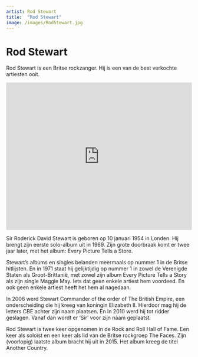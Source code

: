 ```yaml
---
artist: Rod Stewart
title:  "Rod Stewart"
image: /images/RodStewart.jpg
---
```


# Rod Stewart

<span class="lead">Rod Stewart is een Britse rockzanger. Hij is een van de best verkochte artiesten ooit.</span> 

<iframe width="100%" height="400" src="https://www.youtube.com/embed/XAKyr10ovqY" frameborder="0" allowfullscreen></iframe>Sir Roderick David Stewart is geboren op 10 januari 1954 in Londen. Hij brengt zijn eerste solo-album uit in 1969. Zijn grote doorbraak komt er twee jaar later, met het album: <span class="engels">Every Picture Tells a Store</span>. Stewart’s albums en singles belanden meermaals op nummer 1 in de Britse hitlijsten. En in 1971 staat hij gelijktijdig op nummer 1 in zowel de <span tooltip=" {% include link.html tekst='Billboard' url='http://www.billboard.com/artist/367145/rod-stewart/chart' escaped=true new_tab=true %}">Verenigde Staten</span> als <span tooltip=" {% include link.html tekst='Official Charts' url='http://www.officialcharts.com/artist/20537/rod-stewart/' escaped=true new_tab=true %}">Groot-Brittanië</span>, met zowel zijn album <span class="engels">Every Picture Tells a Story</span> als zijn single <span class="engels">Maggie May</span>. Iets dat geen enkele artiest hem voordeed. En ook geen enkele artiest heeft het hem al nagedaan. In 2006 werd Stewart <span class="engels">Commander of the order of The British Empire</span>, een onderscheiding die hij kreeg van koningin Elizabeth II. Hierdoor mag hij de letters CBE achter zijn naam plaatsen. En in 2010 werd hij tot ridder geslagen. Vanaf dan wordt er ‘<span class="engels">Sir</span>’ voor zijn naam geplaatst.Rod Stewart is twee keer opgenomen in de <span tooltip="In de Rock and Roll Hall of Fame worden mensen vereeuwigd die belangrijk waren voor de geschiedenis van de rockmuziek. Het museum werd geopend op 2 september 1995 in Cleveland, Ohio.{% include link.html tekst=' Website' url='https://www.rockhall.com' escaped=true new_tab=true %}"><span class="engels">Rock and Roll Hall of Fame</span></span>. Een keer als soloïst en een keer als lid van de Britse rockgroep <span class="engels">The Faces</span>. Zijn (voorlopig) laatste album bracht hij uit in 2015. Het album kreeg de titel <span class="engels">Another Country</span>.